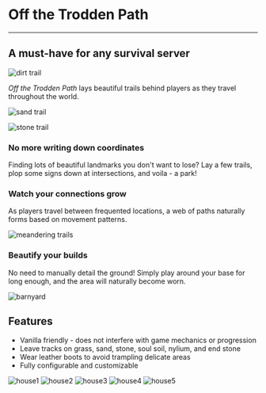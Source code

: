 # Off the Trodden Path

***

## A must-have for any survival server

![dirt trail](https://i.imgur.com/e8NW1O4.png)

*Off the Trodden Path* lays beautiful trails behind players as they travel throughout the world.

![sand trail](https://i.imgur.com/6FqIluT.png)

![stone trail](https://i.imgur.com/fHdGWZ2.png)

### No more writing down coordinates

Finding lots of beautiful landmarks you don't want to lose? Lay a few trails, plop some signs down at intersections, and voila - a park!

### Watch your connections grow

As players travel between frequented locations, a web of paths naturally forms based on movement patterns. 

![meandering trails](https://i.imgur.com/0LzM5d3.png)

### Beautify your builds

No need to manually detail the ground! Simply play around your base for long enough, and the area will naturally become worn. 

![barnyard](https://i.imgur.com/exeGlzf.png)

## Features
* Vanilla friendly - does not interfere with game mechanics or progression
* Leave tracks on grass, sand, stone, soul soil, nylium, and end stone
* Wear leather boots to avoid trampling delicate areas
* Fully configurable and customizable

![house1](https://i.imgur.com/R0Lio6V.png)
![house2](https://i.imgur.com/nLNItuA.png)
![house3](https://i.imgur.com/vamJPAL.png)
![house4](https://i.imgur.com/WH18lpa.png)
![house5](https://i.imgur.com/GwqZAiy.png)

